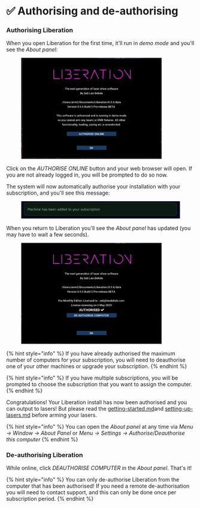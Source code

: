 # ✅ Authorising and de-authorising

### Authorising Liberation

When you open Liberation for the first time, it'll run in _demo mode_ and you'll see the _About panel:_

<figure><img src="../.gitbook/assets/authorisation-about-panel.png" alt="" width="375"><figcaption></figcaption></figure>

Click on the _AUTHORISE ONLINE_ button and your web browser will open. If you are not already logged in, you will be prompted to do so now.&#x20;

The system will now automatically authorise your installation with your subscription, and you'll see this message:

<figure><img src="../.gitbook/assets/authorisation-machine-added" alt=""><figcaption></figcaption></figure>

When you return to Liberation you'll see the _About panel_ has updated (you may have to wait a few seconds).&#x20;

<figure><img src="../.gitbook/assets/authorise-about-panel-authorised" alt="" width="375"><figcaption></figcaption></figure>

{% hint style="info" %}
If you have already authorised the maximum number of computers for your subscription, you will need to deauthorise one of your other machines or upgrade your subscription.&#x20;
{% endhint %}

{% hint style="info" %}
If you have multiple subscriptions, you will be prompted to choose the subscription that you want to assign the computer.&#x20;
{% endhint %}

Congratulations! Your Liberation install has now been authorised and you can output to lasers! But please read the [getting-started.md](../basics/getting-started.md "mention")and [setting-up-lasers.md](../setting-up/setting-up-lasers.md "mention") before arming your lasers.&#x20;

{% hint style="info" %}
You can open the _About panel_ at any time via _Menu -> Window -> About Panel_ or  _Menu -> Settings -> Authorise/Deauthorise this computer_
{% endhint %}

### De-authorising Liberation

While online, click _DEAUTHORISE COMPUTER_ in the _About panel_. That's it!

{% hint style="info" %}
You can only de-authorise Liberation from the computer that has been authorised! If you need a remote de-authorisation you will need to contact support, and this can only be done once per subscription period.&#x20;
{% endhint %}
